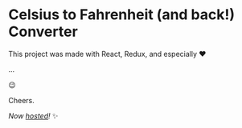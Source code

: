 # Celsius to Fahrenheit (and back!) Converter 

This project was made with React, Redux, and especially :heart:

...

:wink:

Cheers.

*Now [hosted](http://ullibodnar.github.io/c-to-f)!* :sparkles:
